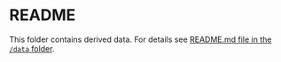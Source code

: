 # README

This folder contains derived data. For details see [README.md file in the `/data` folder](https://github.com/Global-Health-Engineering/template-msc-thesis/tree/main/data).